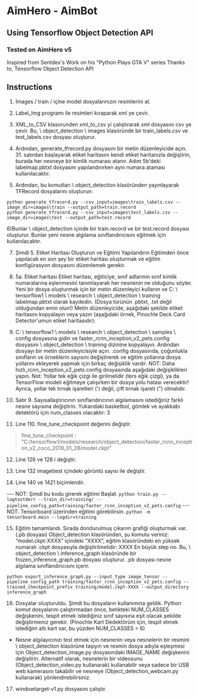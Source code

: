 # AimHero - AimBot
## Using Tensorflow Object Detection API
### Tested on AimHero v5

Inspired from Sentdex's Work on his "Python Plays GTA V" series
Thanks to, Tensorflow Object Detection API

## Instructions

1) İmages / train / içine model dosyalarınızın resimlerini at.
2) Label_Img programı ile resimleri kıraparak xml ye çevir.
3) XML_to_CSV klasorunden xml_to_csv yi çalıştırarak xml dosyasını csv ye çevir. Bu, \ object_detection \ images klasöründe bir train_labels.csv ve test_labels.csv dosyası oluşturur.
4) Ardından, generate_tfrecord.py dosyasını bir metin düzenleyicide açın. 31. satırdan başlayarak etiket haritasını kendi etiket haritanızla değiştirin, burada her nesneye bir kimlik numarası atanır. Adım 5b'deki labelmap.pbtxt dosyasını yapılandırırken aynı numara ataması kullanılacaktır.

5) Ardından, bu komutları \ object_detection klasöründen yayınlayarak TFRecord dosyalarını oluşturun:
```
python generate_tfrecord.py --csv_input=images\train_labels.csv --image_dir=images\train --output_path=train.record
python generate_tfrecord.py --csv_input=images\test_labels.csv --image_dir=images\test --output_path=test.record
```

6)Bunlar \ object_detection içinde bir train.record ve bir test.record dosyası oluşturur. Bunlar yeni nesne algılama sınıflandırıcısını eğitmek için kullanılacaktır.


7) Şimdi 5. Etiket Haritası Oluşturun ve Eğitimi Yapılandırın Eğitimden önce yapılacak en son şey bir etiket haritası oluşturmak ve eğitim konfigürasyon dosyasını düzenlemek gerekir.
8) 5a. Etiket haritası Etiket haritası, eğiticiye, sınıf adlarının sınıf kimlik numaralarına eşlenmesini tanımlayarak her nesnenin ne olduğunu söyler. Yeni bir dosya oluşturmak için bir metin düzenleyici kullanın ve C: \ tensorflow1 \ models \ research \ object_detection \ training labelmap.pbtxt olarak kaydedin. (Dosya türünün .pbtxt, .txt değil olduğundan emin olun!) Metin düzenleyicide, aşağıdaki şekilde etiket haritasını kopyalayın veya yazın (aşağıdaki örnek, Pinochle Deck Card Detector'umun etiket haritasıdır):

9) C: \ tensorflow1 \ models \ research \ object_detection \ samples \ config dosyasına gidin ve faster_rcnn_inception_v2_pets.config dosyasını \ object_detection \ training dizinine kopyalayın. Ardından dosyayı bir metin düzenleyicisiyle açın. .config dosyasında, çoğunlukla sınıfların ve örneklerin sayısını değiştirerek ve eğitim yollarına dosya yollarını ekleyerek yapmak için birkaç değişiklik vardır.
NOT: Daha hızlı_rcnn_inception_v2_pets.config dosyasında aşağıdaki değişiklikleri yapın. Not: Yollar tek eğik çizgi ile girilmelidir (ters eğik çizgi), ya da TensorFlow modeli eğitmeye çalışırken bir dosya yolu hatası verecektir! Ayrıca, yollar tek tırnak işaretleri (') değil, çift tırnak işareti (") olmalıdır.

10) Satır 9. Sayısallaştırıcının sınıflandırıcının algılamasını istediğiniz farklı nesne sayısına değiştirin. Yukarıdaki basketbol, gömlek ve ayakkabı detektörü için num_classes olacaktır: 3

11) Line 110. fine_tune_checkpoint değerini değiştir.

   >fine_tune_checkpoint : "C:/tensorflow1/models/research/object_detection/faster_rcnn_inception_v2_coco_2018_01_28/model.ckpt"


12) Line 126 ve 128 i değiştir. 

13) Line 132 image\test içindeki görüntü sayısı ile değiştir.

14) Line 140 ve 1421 biçimlendir.

--- NOT:
	 Şimdi bu kodu girerek  eğitimi Başlat.
	 ```
	python train.py --logtostderr --train_dir=training/ --pipeline_config_path=training/faster_rcnn_inception_v2_pets.config
	```
--- NOT:
 	 Tensorboard üzerinden eğitimi görebilirsin.
	```
	python -m tensorboard.main --logdir=training
	```




15) Eğitim tamamlandı. Sırada dondurulmuş çıkarım grafiği oluşturmak var. (.pb dosyası)  Object_detection klasöründen, şu komutu veriniz: “model.ckpt-XXXX” içindeki “XXXX”, eğitim klasöründeki en yüksek numaralı .ckpt dosyasıyla değiştirilmelidir: XXXX En büyük step no.
Bu, \ object_detection \ inference_graph klasöründe bir frozen_inference_graph.pb dosyası oluşturur. .pb dosyası nesne algılama sınıflandırıcısını içerir.
```
python export_inference_graph.py --input_type image_tensor --pipeline_config_path training/faster_rcnn_inception_v2_pets.config --trained_checkpoint_prefix training/model.ckpt-XXXX --output_directory inference_graph
```



16) Dosyalar oluşturuldu. Şimdi bu dosyaların kullanımına geldik. Python komut dosyalarını çalıştırmadan önce, betikteki NUM_CLASSES değişkenini, tespit etmek istediğiniz sınıf sayısına eşit olacak şekilde değiştirmeniz gerekir. (Pinochle Kart Dedektörüm için, tespit etmek istediğim altı kart var, bu yüzden NUM_CLASSES = 6)

- Nesne algılayıcınızı test etmek için nesnenin veya nesnelerin bir resmini \ object_detection klasörüne taşıyın ve resmin dosya adıyla eşleşmesi için Object_detection_image.py dosyasındaki IMAGE_NAME değişkenini değiştirin. Alternatif olarak, nesnelerin bir videosunu (Object_detection_video.py kullanarak) kullanabilir veya sadece bir USB web kamerasını takabilir ve nesneye (Object_detection_webcam.py kullanarak) yönlendirebilirsiniz.



17) windowtarget-v1.py dosyasını çalıştır.
    
